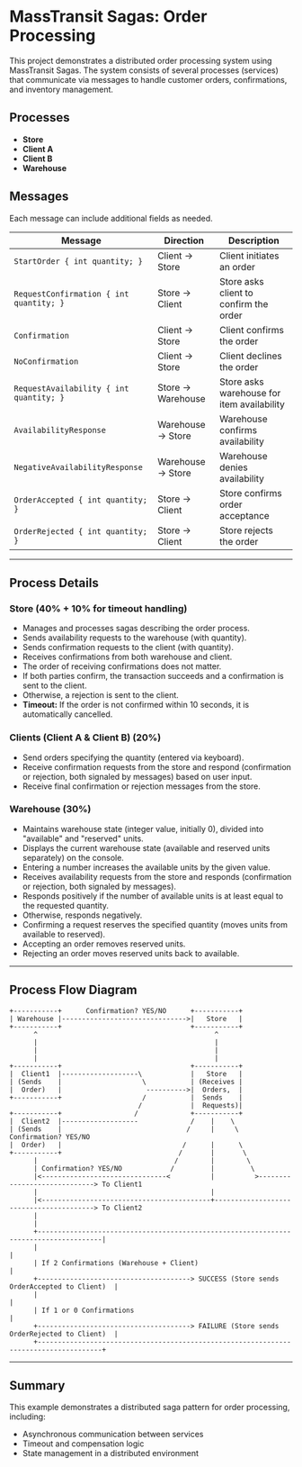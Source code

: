 # MassTransit Sagas: Order Processing

This project demonstrates a distributed order processing system using MassTransit Sagas. The system consists of several processes (services) that communicate via messages to handle customer orders, confirmations, and inventory management.

## Processes

- **Store**
- **Client A**
- **Client B**
- **Warehouse**

## Messages

Each message can include additional fields as needed.

| Message                        | Direction                | Description                                   |
|---------------------------------|--------------------------|-----------------------------------------------|
| `StartOrder { int quantity; }`  | Client → Store           | Client initiates an order                     |
| `RequestConfirmation { int quantity; }` | Store → Client    | Store asks client to confirm the order        |
| `Confirmation`                  | Client → Store           | Client confirms the order                     |
| `NoConfirmation`                | Client → Store           | Client declines the order                     |
| `RequestAvailability { int quantity; }` | Store → Warehouse | Store asks warehouse for item availability    |
| `AvailabilityResponse`          | Warehouse → Store        | Warehouse confirms availability               |
| `NegativeAvailabilityResponse`  | Warehouse → Store        | Warehouse denies availability                 |
| `OrderAccepted { int quantity; }` | Store → Client         | Store confirms order acceptance               |
| `OrderRejected { int quantity; }` | Store → Client         | Store rejects the order                       |

---

## Process Details

### Store (40% + 10% for timeout handling)

- Manages and processes sagas describing the order process.
- Sends availability requests to the warehouse (with quantity).
- Sends confirmation requests to the client (with quantity).
- Receives confirmations from both warehouse and client.
- The order of receiving confirmations does not matter.
- If both parties confirm, the transaction succeeds and a confirmation is sent to the client.
- Otherwise, a rejection is sent to the client.
- **Timeout:** If the order is not confirmed within 10 seconds, it is automatically cancelled.

### Clients (Client A & Client B) (20%)

- Send orders specifying the quantity (entered via keyboard).
- Receive confirmation requests from the store and respond (confirmation or rejection, both signaled by messages) based on user input.
- Receive final confirmation or rejection messages from the store.

### Warehouse (30%)

- Maintains warehouse state (integer value, initially 0), divided into "available" and "reserved" units.
- Displays the current warehouse state (available and reserved units separately) on the console.
- Entering a number increases the available units by the given value.
- Receives availability requests from the store and responds (confirmation or rejection, both signaled by messages).
- Responds positively if the number of available units is at least equal to the requested quantity.
- Otherwise, responds negatively.
- Confirming a request reserves the specified quantity (moves units from available to reserved).
- Accepting an order removes reserved units.
- Rejecting an order moves reserved units back to available.

---

## Process Flow Diagram

```text
+-----------+      Confirmation? YES/NO      +-----------+
| Warehouse |------------------------------->|   Store   |
+-----------+                                +-----------+
      ^                                            ^
      |                                            |
      |                                            |
      |                                            |
+-----------+                                +-----------+
|  Client1  |-------------------\            |   Store   |
| (Sends    |                    \           | (Receives |
|  Order)   |                     ---------->|  Orders,  |
+-----------+                    /           |  Sends    |
                                /            |  Requests)|
+-----------+                  /             +-----------+
|  Client2  |-------------------             /    |    \
| (Sends    |                               /     |     \ Confirmation? YES/NO
|  Order)   |                              /      |      \
+-----------+                             /       |       \
      |                                  /        |        \
      | Confirmation? YES/NO            /         |         \
      |<-------------------------------<          |          >-----------------------------> To Client1
      |                                           |
      |<------------------------------------------+----------------------------------------> To Client2
      |
      |
      +--------------------------------------------------------------------------------------|
      |                                                                                      |
      | If 2 Confirmations (Warehouse + Client)                                              |
      +--------------------------------------> SUCCESS (Store sends OrderAccepted to Client)  |
      |                                                                                      |
      | If 1 or 0 Confirmations                                                              |
      +--------------------------------------> FAILURE (Store sends OrderRejected to Client)  |
      +--------------------------------------------------------------------------------------+

```

---

## Summary

This example demonstrates a distributed saga pattern for order processing, including:

- Asynchronous communication between services
- Timeout and compensation logic
- State management in a distributed environment

